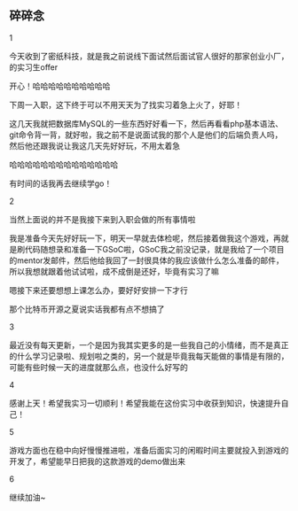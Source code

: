 ## 碎碎念
1

今天收到了密纸科技，就是我之前说线下面试然后面试官人很好的那家创业小厂，的实习生offer

开心！哈哈哈哈哈哈哈哈哈哈

下周一入职，这下终于可以不用天天为了找实习着急上火了，好耶！

这几天我就把数据库MySQL的一些东西好好看一下，然后再看看php基本语法、git命令背一背，就好啦，我之前不是说面试我的那个人是他们的后端负责人吗，然后他还跟我说让我这几天先好好玩，不用太着急

哈哈哈哈哈哈哈哈哈哈哈哈哈哈

有时间的话我再去继续学go！

2

当然上面说的并不是我接下来到入职会做的所有事情啦

我是准备今天先好好玩一下，明天一早就去体检呢，然后接着做我这个游戏，再就是刷代码随想录和准备一下GSoC啦，GSoC我之前没记录，就是我给了一个项目的mentor发邮件，然后他给我回了一封很具体的我应该做什么怎么准备的邮件，所以我想就跟着他试试啦，成不成倒是还好，毕竟有实习了嘛

嗯接下来还要想想上课怎么办，要好好安排一下才行

那个比特币开源之夏说实话我都有点不想搞了

3

最近没有每天更新，一个是因为我其实更多的是一些我自己的小情绪，而不是真正的什么学习记录啦、规划啦之类的，另一个就是毕竟我每天能做的事情是有限的，可能有些时候一天的进度就那么点，也没什么好写的

4

感谢上天！希望我实习一切顺利！希望我能在这份实习中收获到知识，快速提升自己！

5

游戏方面也在稳中向好慢慢推进啦，准备后面实习的闲暇时间主要就投入到游戏的开发了，希望能早日把我的这款游戏的demo做出来

6

继续加油~